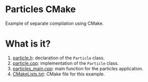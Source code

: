# Particles CMake
Example of separate compilation using CMake.

# What is it?
1. [particle.h](particle.h): declaration of the `Particle` class.
1. [particle.cpp](particle.cpp): implementation of the `Particle` class.
1. [particles_main.cpp](particles_main.cpp): main function for the particles application.
1. [CMakeLists.txt](CMakeLists.txt): CMake file for this example.
